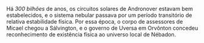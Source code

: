 ﻿Há *300 bilhões* de anos, os circuitos solares de Andronover estavam bem estabelecidos, e o sistema nebular passava por um período transitório de relativa estabilidade física. Por essa época, o corpo de assessores de Micael chegou a Sálvington, e o governo de Uversa em Orvônton concedeu reconhecimento de existência física ao universo local de Nébadon.